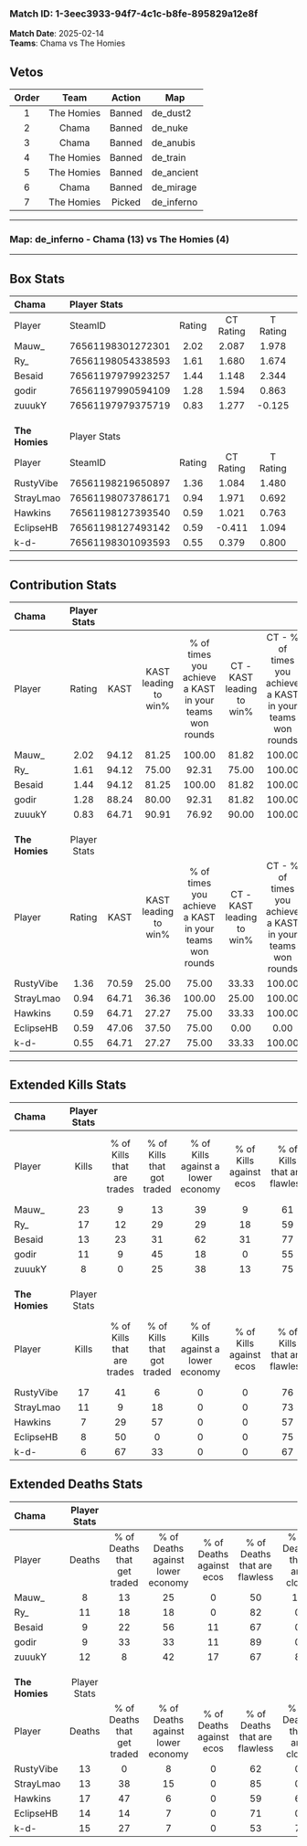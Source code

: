 ### Match ID: 1-3eec3933-94f7-4c1c-b8fe-895829a12e8f  
**Match Date**: 2025-02-14  
**Teams**: Chama vs The Homies  

## Vetos  

| Order | Team | Action | Map |
| :---: | :--: | :----: | --- |
| 1 | The Homies | Banned | de_dust2 |
| 2 | Chama | Banned | de_nuke |
| 3 | Chama | Banned | de_anubis |
| 4 | The Homies | Banned | de_train |
| 5 | The Homies | Banned | de_ancient |
| 6 | Chama | Banned | de_mirage |
| 7 | The Homies | Picked | de_inferno |

---  

### **Map**: de_inferno - Chama (13) vs The Homies (4)  
---  

## Box Stats  

| **Chama**      | Player Stats      |        |           |          |       |       |       |         |        |      |     |
| :- | :- | :-: | :-: | :-: | :-: | :-: | :-: | :-: | :-: | :-: | :-: |
| Player         | SteamID           | Rating | CT Rating | T Rating | KAST  |  ADR  | Kills | Assists | Deaths | K/D  | HS% |
| Mauw_          | 76561198301272301 |  2.02  |   2.087   |  1.978   | 94.12 | 107.8 |  23   |    2    |   8    | 2.88 | 43  |
| Ry_            | 76561198054338593 |  1.61  |   1.680   |  1.674   | 94.12 | 94.2  |  17   |    7    |   11   | 1.55 | 58  |
| Besaid         | 76561197979923257 |  1.44  |   1.148   |  2.344   | 94.12 | 83.9  |  13   |    7    |   9    | 1.44 | 30  |
| godir          | 76561197990594109 |  1.28  |   1.594   |  0.863   | 88.24 | 83.4  |  11   |    6    |   9    | 1.22 | 63  |
| zuuukY         | 76561197979375719 |  0.83  |   1.277   |  -0.125  | 64.71 | 74.9  |   8   |    5    |   12   | 0.67 | 50  |
|                |                   |        |           |          |       |       |       |         |        |      |     |
|                |                   |        |           |          |       |       |       |         |        |      |     |
|                |                   |        |           |          |       |       |       |         |        |      |     |
| **The Homies** | Player Stats      |        |           |          |       |       |       |         |        |      |     |
| Player         | SteamID           | Rating | CT Rating | T Rating | KAST  |  ADR  | Kills | Assists | Deaths | K/D  | HS% |
| RustyVibe      | 76561198219650897 |  1.36  |   1.084   |  1.480   | 70.59 | 99.4  |  17   |    2    |   13   | 1.31 | 76  |
| StrayLmao      | 76561198073786171 |  0.94  |   1.971   |  0.692   | 64.71 | 71.2  |  11   |    5    |   13   | 0.85 | 81  |
| Hawkins        | 76561198127393540 |  0.59  |   1.021   |  0.763   | 64.71 | 63.2  |   7   |    5    |   17   | 0.41 | 57  |
| EclipseHB      | 76561198127493142 |  0.59  |  -0.411   |  1.094   | 47.06 | 63.2  |   8   |    2    |   14   | 0.57 | 37  |
| k-d-           | 76561198301093593 |  0.55  |   0.379   |  0.800   | 64.71 | 47.8  |   6   |    5    |   15   | 0.40 | 66  |
---  

## Contribution Stats  

| **Chama**      | Player Stats |       |                      |                                                        |                           |                                                             |                          |                                                            |
| :- | :-: | :-: | :-: | :-: | :-: | :-: | :-: | :-: |
| Player         |    Rating    | KAST  | KAST leading to win% | % of times you achieve a KAST in your teams won rounds | CT - KAST leading to win% | CT - % of times you achieve a KAST in your teams won rounds | T - KAST leading to win% | T - % of times you achieve a KAST in your teams won rounds |
| Mauw_          |     2.02     | 94.12 |        81.25         |                         100.00                         |           81.82           |                           100.00                            |          80.00           |                           100.00                           |
| Ry_            |     1.61     | 94.12 |        75.00         |                         92.31                          |           75.00           |                           100.00                            |          75.00           |                           75.00                            |
| Besaid         |     1.44     | 94.12 |        81.25         |                         100.00                         |           81.82           |                           100.00                            |          80.00           |                           100.00                           |
| godir          |     1.28     | 88.24 |        80.00         |                         92.31                          |           81.82           |                           100.00                            |          75.00           |                           75.00                            |
| zuuukY         |     0.83     | 64.71 |        90.91         |                         76.92                          |           90.00           |                           100.00                            |          100.00          |                           25.00                            |
|                |              |       |                      |                                                        |                           |                                                             |                          |                                                            |
|                |              |       |                      |                                                        |                           |                                                             |                          |                                                            |
|                |              |       |                      |                                                        |                           |                                                             |                          |                                                            |
| **The Homies** | Player Stats |       |                      |                                                        |                           |                                                             |                          |                                                            |
| Player         |    Rating    | KAST  | KAST leading to win% | % of times you achieve a KAST in your teams won rounds | CT - KAST leading to win% | CT - % of times you achieve a KAST in your teams won rounds | T - KAST leading to win% | T - % of times you achieve a KAST in your teams won rounds |
| RustyVibe      |     1.36     | 70.59 |        25.00         |                         75.00                          |           33.33           |                           100.00                            |          22.22           |                           66.67                            |
| StrayLmao      |     0.94     | 64.71 |        36.36         |                         100.00                         |           25.00           |                           100.00                            |          42.86           |                           100.00                           |
| Hawkins        |     0.59     | 64.71 |        27.27         |                         75.00                          |           33.33           |                           100.00                            |          25.00           |                           66.67                            |
| EclipseHB      |     0.59     | 47.06 |        37.50         |                         75.00                          |           0.00            |                            0.00                             |          37.50           |                           100.00                           |
| k-d-           |     0.55     | 64.71 |        27.27         |                         75.00                          |           33.33           |                           100.00                            |          25.00           |                           66.67                            |
---  

## Extended Kills Stats  

| **Chama**      | Player Stats |                            |                            |                                    |                         |                              |                                 |                                       |                    |           |
| :- | :-: | :-: | :-: | :-: | :-: | :-: | :-: | :-: | :-: | :-: |
| Player         |    Kills     | % of Kills that are trades | % of Kills that got traded | % of Kills against a lower economy | % of Kills against ecos | % of Kills that are flawless | % of Kills that are close duels | % of Kills that are assisted by flash | Pistol Round Kills | AWP Kills |
| Mauw_          |      23      |             9              |             13             |                 39                 |            9            |              61              |                4                |                  13                   |         2          |     0     |
| Ry_            |      17      |             12             |             29             |                 29                 |           18            |              59              |                0                |                   0                   |         1          |     0     |
| Besaid         |      13      |             23             |             31             |                 62                 |           31            |              77              |                0                |                   0                   |         2          |     1     |
| godir          |      11      |             9              |             45             |                 18                 |            0            |              55              |                0                |                   9                   |         2          |     0     |
| zuuukY         |      8       |             0              |             25             |                 38                 |           13            |              75              |               13                |                   0                   |         0          |     0     |
|                |              |                            |                            |                                    |                         |                              |                                 |                                       |                    |           |
|                |              |                            |                            |                                    |                         |                              |                                 |                                       |                    |           |
|                |              |                            |                            |                                    |                         |                              |                                 |                                       |                    |           |
| **The Homies** | Player Stats |                            |                            |                                    |                         |                              |                                 |                                       |                    |           |
| Player         |    Kills     | % of Kills that are trades | % of Kills that got traded | % of Kills against a lower economy | % of Kills against ecos | % of Kills that are flawless | % of Kills that are close duels | % of Kills that are assisted by flash | Pistol Round Kills | AWP Kills |
| RustyVibe      |      17      |             41             |             6              |                 0                  |            0            |              76              |                0                |                   0                   |         4          |     1     |
| StrayLmao      |      11      |             9              |             18             |                 0                  |            0            |              73              |                9                |                   0                   |         3          |     0     |
| Hawkins        |      7       |             29             |             57             |                 0                  |            0            |              57              |                0                |                  14                   |         0          |     0     |
| EclipseHB      |      8       |             50             |             0              |                 0                  |            0            |              75              |               13                |                  13                   |         1          |     0     |
| k-d-           |      6       |             67             |             33             |                 0                  |            0            |              67              |                0                |                   0                   |         1          |     0     |
## Extended Deaths Stats  

| **Chama**      | Player Stats |                             |                                   |                          |                               |                            |                           |               |
| :- | :-: | :-: | :-: | :-: | :-: | :-: | :-: | :-: |
| Player         |    Deaths    | % of Deaths that get traded | % of Deaths against lower economy | % of Deaths against ecos | % of Deaths that are flawless | % of Deaths that are close | % of Deaths while blinded | Deaths to AWP |
| Mauw_          |      8       |             13              |                25                 |            0             |              50               |             13             |             0             |       0       |
| Ry_            |      11      |             18              |                18                 |            0             |              82               |             0              |             0             |       1       |
| Besaid         |      9       |             22              |                56                 |            11            |              67               |             0              |            22             |       0       |
| godir          |      9       |             33              |                33                 |            11            |              89               |             0              |             0             |       0       |
| zuuukY         |      12      |              8              |                42                 |            17            |              67               |             8              |             0             |       0       |
|                |              |                             |                                   |                          |                               |                            |                           |               |
|                |              |                             |                                   |                          |                               |                            |                           |               |
|                |              |                             |                                   |                          |                               |                            |                           |               |
| **The Homies** | Player Stats |                             |                                   |                          |                               |                            |                           |               |
| Player         |    Deaths    | % of Deaths that get traded | % of Deaths against lower economy | % of Deaths against ecos | % of Deaths that are flawless | % of Deaths that are close | % of Deaths while blinded | Deaths to AWP |
| RustyVibe      |      13      |              0              |                 8                 |            0             |              62               |             0              |             0             |       0       |
| StrayLmao      |      13      |             38              |                15                 |            0             |              85               |             0              |             0             |       0       |
| Hawkins        |      17      |             47              |                 6                 |            0             |              59               |             6              |             6             |       0       |
| EclipseHB      |      14      |             14              |                 7                 |            0             |              71               |             0              |             0             |       0       |
| k-d-           |      15      |             27              |                 7                 |            0             |              53               |             7              |            20             |       1       |
